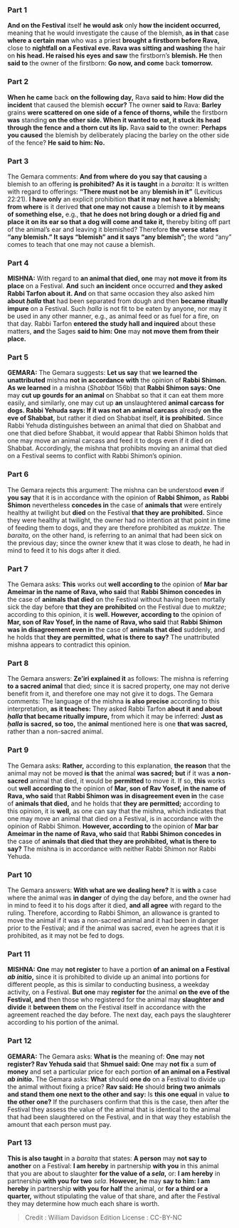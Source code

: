
### Part 1
<b>And on the Festival</b> itself <b>he would ask</b> only <b>how the incident occurred,</b> meaning that he would investigate the cause of the blemish, <b>as in that</b> case <b>where a certain man</b> who was a priest <b>brought a firstborn before Rava,</b> close to <b>nightfall on a Festival eve. Rava was sitting and washing</b> the hair on <b>his head. He raised his eyes and saw</b> the firstborn’s <b>blemish. He</b> then <b>said to</b> the owner of the firstborn: <b>Go now, and come</b> back <b>tomorrow.</b>

### Part 2
<b>When he came</b> back <b>on the following day,</b> Rava <b>said to him: How did the incident</b> that caused the blemish <b>occur?</b> The owner <b>said to</b> Rava: <b>Barley</b> grains <b>were scattered on one side of a fence of thorns, while</b> the firstborn <b>was</b> standing <b>on the other side. When it wanted to eat, it stuck its head through the fence and a thorn cut its lip.</b> Rava <b>said to</b> the owner: <b>Perhaps you caused</b> the blemish by deliberately placing the barley on the other side of the fence? <b>He said to him: No.</b>

### Part 3
The Gemara comments: <b>And from where do you say that causing</b> a blemish to an offering <b>is prohibited? As it is taught</b> in a <i>baraita</i>: It is written with regard to offerings: <b>“There must not be</b> any <b>blemish in it”</b> (Leviticus 22:21). <b>I have only</b> an explicit prohibition <b>that it may not have a blemish; from where</b> is it derived <b>that one may not cause</b> a blemish <b>to it by means of something else,</b> e.g., <b>that he does not bring dough or a dried fig and place it on its ear so that a dog will come and take it,</b> thereby biting off part of the animal’s ear and leaving it blemished? Therefore <b>the verse states “any blemish.” It says “blemish” and it says “any blemish”;</b> the word “any” comes to teach that one may not cause a blemish.

### Part 4
<strong>MISHNA:</strong> With regard to <b>an animal that died, one</b> may <b>not move it from its place</b> on a Festival. <b>And</b> such <b>an incident</b> once occurred <b>and they asked Rabbi Tarfon about it. And</b> on that same occasion they also asked him <b>about <i>ḥalla</i> that</b> had been separated from dough and then <b>became ritually impure</b> on a Festival. Such <i>ḥalla</i> is not fit to be eaten by anyone, nor may it be used in any other manner, e.g., as animal feed or as fuel for a fire, on that day. Rabbi Tarfon <b>entered the study hall and inquired</b> about these matters, <b>and</b> the Sages <b>said to him: One</b> may <b>not move them from their place.</b>

### Part 5
<strong>GEMARA:</strong> The Gemara suggests: <b>Let us say</b> that <b>we learned the unattributed</b> mishna <b>not in accordance with</b> the opinion of <b>Rabbi Shimon. As we learned</b> in a mishna (<i>Shabbat</i> 156b) that <b>Rabbi Shimon says: One</b> may <b>cut up gourds for an animal</b> on Shabbat so that it can eat them more easily, and similarly, one may cut up <b>an</b> unslaughtered <b>animal carcass for dogs. Rabbi Yehuda says: If it was not an animal carcass</b> already <b>on the eve of Shabbat,</b> but rather it died on Shabbat itself, <b>it is prohibited.</b> Since Rabbi Yehuda distinguishes between an animal that died on Shabbat and one that died before Shabbat, it would appear that Rabbi Shimon holds that one may move an animal carcass and feed it to dogs even if it died on Shabbat. Accordingly, the mishna that prohibits moving an animal that died on a Festival seems to conflict with Rabbi Shimon’s opinion.

### Part 6
The Gemara rejects this argument: The mishna can be understood <b>even</b> if <b>you say</b> that it is in accordance with the opinion of <b>Rabbi Shimon,</b> as <b>Rabbi Shimon</b> nevertheless <b>concedes in</b> the case of <b>animals that</b> were entirely healthy at twilight but <b>died</b> on the Festival <b>that they are prohibited.</b> Since they were healthy at twilight, the owner had no intention at that point in time of feeding them to dogs, and they are therefore prohibited as <i>muktze</i>. The <i>baraita</i>, on the other hand, is referring to an animal that had been sick on the previous day; since the owner knew that it was close to death, he had in mind to feed it to his dogs after it died.

### Part 7
The Gemara asks: <b>This</b> works out <b>well according to</b> the opinion of <b>Mar bar Ameimar in the name of Rava, who said</b> that <b>Rabbi Shimon concedes in</b> the case of <b>animals that died</b> on the Festival without having been mortally sick the day before <b>that they are prohibited</b> on the Festival due to <i>muktze</i>; according to this opinion, it is <b>well. However, according to</b> the opinion of <b>Mar, son of Rav Yosef, in the name of Rava, who said</b> that <b>Rabbi Shimon was in disagreement even in</b> the case of <b>animals that died</b> suddenly, and he holds that <b>they are permitted, what is there to say?</b> The unattributed mishna appears to contradict this opinion.

### Part 8
The Gemara answers: <b>Ze’iri explained it</b> as follows: The mishna is referring <b>to a sacred animal</b> that died; since it is sacred property, one may not derive benefit from it, and therefore one may not give it to dogs. The Gemara comments: The language of the mishna <b>is also precise</b> according to this interpretation, <b>as it teaches:</b> They asked Rabbi Tarfon <b>about it and about <i>ḥalla</i> that became ritually impure,</b> from which it may be inferred: <b>Just as <i>ḥalla</i> is sacred, so too,</b> the <b>animal</b> mentioned here is one <b>that was sacred,</b> rather than a non-sacred animal.

### Part 9
The Gemara asks: <b>Rather,</b> according to this explanation, <b>the reason</b> that the animal may not be moved <b>is that</b> the animal <b>was sacred; but</b> if it was <b>a non-sacred</b> animal that died, it would be <b>permitted</b> to move it. If so, <b>this</b> works out <b>well according to</b> the opinion of <b>Mar, son of Rav Yosef, in the name of Rava, who said</b> that <b>Rabbi Shimon was in disagreement even in</b> the case of <b>animals that died,</b> and he holds that <b>they are permitted;</b> according to this opinion, it is <b>well,</b> as one can say that the mishna, which indicates that one may move an animal that died on a Festival, is in accordance with the opinion of Rabbi Shimon. <b>However, according to</b> the opinion of <b>Mar bar Ameimar in the name of Rava, who said</b> that <b>Rabbi Shimon concedes in</b> the case of <b>animals that died that they are prohibited, what is there to say?</b> The mishna is in accordance with neither Rabbi Shimon nor Rabbi Yehuda.

### Part 10
The Gemara answers: <b>With what are we dealing here?</b> It is <b>with</b> a case where the animal was <b>in danger</b> of dying the day before, and the owner had in mind to feed it to his dogs after it died, <b>and all agree</b> with regard to the ruling. Therefore, according to Rabbi Shimon, an allowance is granted to move the animal if it was a non-sacred animal and it had been in danger prior to the Festival; and if the animal was sacred, even he agrees that it is prohibited, as it may not be fed to dogs.

### Part 11
<strong>MISHNA:</strong> <b>One</b> may <b>not register</b> to have a portion <b>of an animal on a Festival <i>ab initio</i>,</b> since it is prohibited to divide up an animal into portions for different people, as this is similar to conducting business, a weekday activity, on a Festival. <b>But one</b> may <b>register for</b> the animal <b>on the eve of the Festival, and</b> then those who registered for the animal may <b>slaughter and divide</b> it <b>between them</b> on the Festival itself in accordance with the agreement reached the day before. The next day, each pays the slaughterer according to his portion of the animal.

### Part 12
<strong>GEMARA:</strong> The Gemara asks: <b>What is</b> the meaning of: <b>One</b> may <b>not register? Rav Yehuda said</b> that <b>Shmuel said: One</b> may <b>not fix</b> a sum <b>of money</b> and set a particular price for each portion <b>of an animal on a Festival <i>ab initio</i>.</b> The Gemara asks: <b>What</b> should <b>one do</b> on a Festival to divide up the animal without fixing a price? <b>Rav said: He</b> should <b>bring two animals and stand them one next to the other and say:</b> Is <b>this one equal</b> in value <b>to the other one?</b> If the purchasers confirm that this is the case, then after the Festival they assess the value of the animal that is identical to the animal that had been slaughtered on the Festival, and in that way they establish the amount that each person must pay.

### Part 13
<b>This is also taught</b> in a <i>baraita</i> that states: <b>A person</b> may <b>not say to another</b> on a Festival: <b>I am hereby</b> in partnership <b>with you</b> in this animal that you are about to slaughter <b>for the value of a <i>sela</i>,</b> or: <b>I am hereby</b> in partnership <b>with you for two</b> <i>sela</i>. <b>However, he</b> may <b>say to him: I am hereby</b> in partnership <b>with you for half</b> the animal, or <b>for a third or a quarter,</b> without stipulating the value of that share, and after the Festival they may determine how much each share is worth.

>Credit : William Davidson Edition
>License : CC-BY-NC